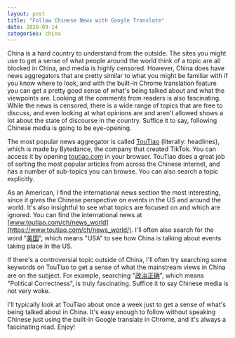 ```yaml
---
layout: post
title: "Follow Chinese News with Google Translate"
date: 2020-09-14
categories: china
---
```


China is a hard country to understand from the outside. The sites you might use to get a sense of what people around the world think of a topic are all blocked in China, and media is highly censored. However, China does have news aggregators that are pretty similar to what you might be familiar with if you know where to look, and with the built-in Chrome translation feature you can get a pretty good sense of what's being talked about and what the viewpoints are. Looking at the comments from readers is also fascinating. While the news is censored, there is a wide range of topics that are free to discuss, and even looking at what opinions are and aren't allowed shows a lot about the state of discourse in the country. Suffice it to say, following Chinese media is going to be eye-opening.

The most popular news aggregator is called [TouTiao](https://www.toutiao.com) (literally: headlines), which is made by Bytedance, the company that created TikTok. You can access it by opening [toutiao.com](https://www.toutiao.com) in your browser. TouTiao does a great job of sorting the most popular articles from across the Chinese internet, and has a number of sub-topics you can browse. You can also search a topic explicitly.

As an American, I find the international news section the most interesting, since it gives the Chinese perspective on events in the US and around the world. It's also insightful to see what topics are focused on and which are ignored. You can find the international news at [www.toutiao.com/ch/news_world](https://www.toutiao.com/ch/news_world/). I'll often also search for the word "[美国](https://www.toutiao.com/search/?keyword=%E7%BE%8E%E5%9B%BD)", which means "USA" to see how China is talking about events taking place in the US.

If there's a controversial topic outside of China, I'll often try searching some keywords on TouTiao to get a sense of what the mainstream views in China are on the subject. For example, searching "[政治正确](https://www.toutiao.com/search/?keyword=%E6%94%BF%E6%B2%BB%E6%AD%A3%E7%A1%AE)", which means "Political Correctness", is truly fascinating. Suffice it to say Chinese media is not very woke.

I'll typically look at TouTiao about once a week just to get a sense of what's being talked about in China. It's easy enough to follow without speaking Chinese just using the built-in Google translate in Chrome, and it's always a fascinating read. Enjoy!
